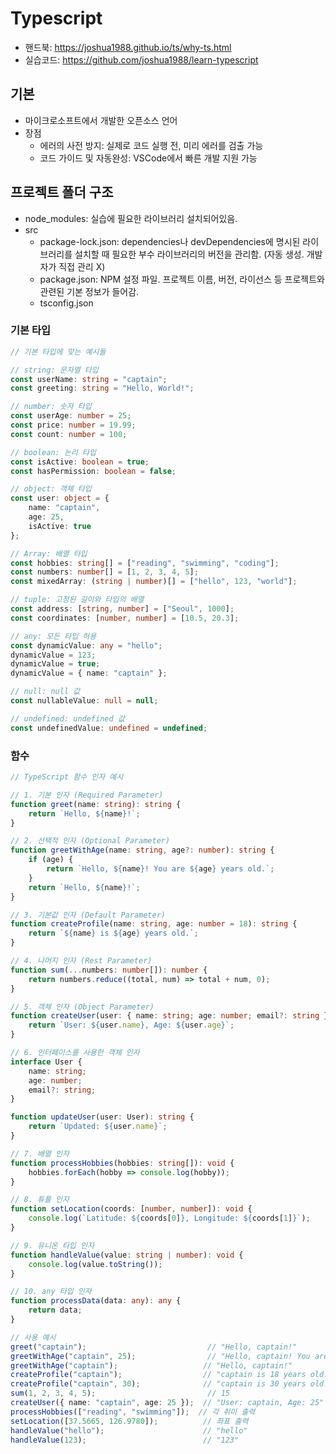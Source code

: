 # Typescript

- 핸드북: https://joshua1988.github.io/ts/why-ts.html
- 실습코드: https://github.com/joshua1988/learn-typescript

## 기본 
- 마이크로소프트에서 개발한 오픈소스 언어
- 장점
  - 에러의 사전 방지: 실제로 코드 실행 전, 미리 에러를 검출 가능
  - 코드 가이드 및 자동완성: VSCode에서 빠른 개발 지원 가능

## 프로젝트 폴더 구조
- node_modules: 실습에 필요한 라이브러리 설치되어있음. 
- src
  - package-lock.json: dependencies나 devDependencies에 명시된 라이브러리를 설치할 때 필요한 부수 라이브러리의 버전을 관리함. (자동 생성. 개발자가 직접 관리 X)
  - package.json: NPM 설정 파일. 프로젝트 이름, 버전, 라이선스 등 프로젝트와 관련된 기본 정보가 들어감. 
  - tsconfig.json


### 기본 타입
```typescript
// 기본 타입에 맞는 예시들

// string: 문자열 타입
const userName: string = "captain";
const greeting: string = "Hello, World!";

// number: 숫자 타입
const userAge: number = 25;
const price: number = 19.99;
const count: number = 100;

// boolean: 논리 타입
const isActive: boolean = true;
const hasPermission: boolean = false;

// object: 객체 타입
const user: object = { 
    name: "captain", 
    age: 25,
    isActive: true 
};

// Array: 배열 타입
const hobbies: string[] = ["reading", "swimming", "coding"];
const numbers: number[] = [1, 2, 3, 4, 5];
const mixedArray: (string | number)[] = ["hello", 123, "world"];

// tuple: 고정된 길이와 타입의 배열
const address: [string, number] = ["Seoul", 1000];
const coordinates: [number, number] = [10.5, 20.3];

// any: 모든 타입 허용
const dynamicValue: any = "hello";
dynamicValue = 123;
dynamicValue = true;
dynamicValue = { name: "captain" };

// null: null 값
const nullableValue: null = null;

// undefined: undefined 값
const undefinedValue: undefined = undefined;
```

### 함수
```typescript
// TypeScript 함수 인자 예시

// 1. 기본 인자 (Required Parameter)
function greet(name: string): string {
    return `Hello, ${name}!`;
}

// 2. 선택적 인자 (Optional Parameter)
function greetWithAge(name: string, age?: number): string {
    if (age) {
        return `Hello, ${name}! You are ${age} years old.`;
    }
    return `Hello, ${name}!`;
}

// 3. 기본값 인자 (Default Parameter)
function createProfile(name: string, age: number = 18): string {
    return `${name} is ${age} years old.`;
}

// 4. 나머지 인자 (Rest Parameter)
function sum(...numbers: number[]): number {
    return numbers.reduce((total, num) => total + num, 0);
}

// 5. 객체 인자 (Object Parameter)
function createUser(user: { name: string; age: number; email?: string }): string {
    return `User: ${user.name}, Age: ${user.age}`;
}

// 6. 인터페이스를 사용한 객체 인자
interface User {
    name: string;
    age: number;
    email?: string;
}

function updateUser(user: User): string {
    return `Updated: ${user.name}`;
}

// 7. 배열 인자
function processHobbies(hobbies: string[]): void {
    hobbies.forEach(hobby => console.log(hobby));
}

// 8. 튜플 인자
function setLocation(coords: [number, number]): void {
    console.log(`Latitude: ${coords[0]}, Longitude: ${coords[1]}`);
}

// 9. 유니온 타입 인자
function handleValue(value: string | number): void {
    console.log(value.toString());
}

// 10. any 타입 인자
function processData(data: any): any {
    return data;
}

// 사용 예시
greet("captain");                           // "Hello, captain!"
greetWithAge("captain", 25);                // "Hello, captain! You are 25 years old."
greetWithAge("captain");                   // "Hello, captain!"
createProfile("captain");                  // "captain is 18 years old."
createProfile("captain", 30);              // "captain is 30 years old."
sum(1, 2, 3, 4, 5);                         // 15
createUser({ name: "captain", age: 25 });  // "User: captain, Age: 25"
processHobbies(["reading", "swimming"]);  // 각 취미 출력
setLocation([37.5665, 126.9780]);          // 좌표 출력
handleValue("hello");                      // "hello"
handleValue(123);                          // "123"
```



